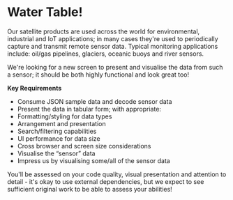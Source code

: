 # Water Table!

Our satellite products are used across the world for environmental, industrial and IoT applications; in many cases they're used to periodically capture and transmit remote sensor data. Typical monitoring applications include: oil/gas pipelines, glaciers, oceanic buoys and river sensors.


We're looking for a new screen to present and visualise the data from such a sensor; it should be both highly functional and look great too!


**Key Requirements**
* Consume JSON sample data and decode sensor data
* Present the data in tabular form; with appropriate:
* Formatting/styling for data types
* Arrangement and presentation
* Search/filtering capabilities
* UI performance for data size
* Cross browser and screen size considerations
* Visualise the “sensor” data  
* Impress us by visualising some/all of the sensor data 

You'll be assessed on your code quality, visual presentation and attention to detail - it's okay to use external dependencies, but we expect to see sufficient original work to be able to assess your abilities!
